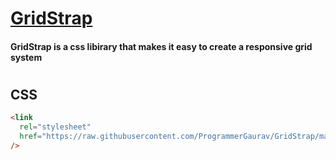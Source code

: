 # [GridStrap](https://programmergaurav.me/GridStrap/)

#### GridStrap is a css libirary that makes it easy to create a responsive grid system

#

## CSS

```html
<link
  rel="stylesheet"
  href="https://raw.githubusercontent.com/ProgrammerGaurav/GridStrap/master/gridstrap.min.css"
/>
```
